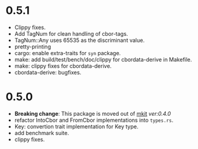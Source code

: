 0.5.1
=====

* Clippy fixes.
* Add TagNum for clean handling of cbor-tags.
* TagNum::Any uses 65535 as the discriminant value.
* pretty-printing
* cargo: enable extra-traits for `syn` package.
* make: add build/test/bench/doc/clippy for cbordata-derive in Makefile.
* make: clippy fixes for cbordata-derive.
* cbordata-derive: bugfixes.

0.5.0
=====

* **Breaking change**: This package is moved out of [mkit][mkit] _ver:0.4.0_
* refactor IntoCbor and FromCbor implementations into `types.rs`.
* Key: convertion trait implementation for Key type.
* add benchmark suite.
* clippy fixes.

[mkit]: https://github.com/bnclabs/mkit
